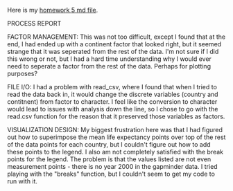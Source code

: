 Here is my [homework 5 md file](https://github.com/vmichalowski/STAT545-hw-Michalowski-Victoria/blob/master/hw04/hw04.md).

PROCESS REPORT

FACTOR MANAGEMENT: This was not too difficult, except I found that at the end, I had ended up with a continent factor that looked right, but it seemed strange that it was seperated from the rest of the data. I'm not sure if I did this wrong or not, but I had a hard time understanding why I would ever need to seperate a factor from the rest of the data. Perhaps for plotting purposes?

FILE I/O: I had a problem with read_csv, where I found that when I tried to read the data back in, it would change the discrete variables (country and contitnent) from factor to character. I feel like the conversion to character would lead to issues with analysis down the line, so I chose to go with the read.csv function for the reason that it preserved those variables as factors.

VISUALIZATION DESIGN: My biggest frustration here was that I had figured out how to superimpose the mean life expectancy points over top of the rest of the data points for each country, but I couldn't figure out how to add these points to the legend. I also am not completely satisfied with the break points for the legend. The problem is that the values listed are not even measurement points - there is no year 2000 in the gapminder data. I tried playing with the "breaks" function, but I couldn't seem to get my code to run with it.
